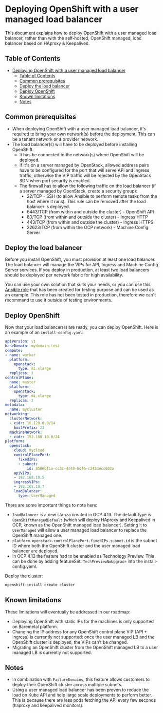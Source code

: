 # Deploying OpenShift with a user managed load balancer

This document explains how to deploy OpenShift with a user managed load balancer, rather than with the self-hosted, OpenShift managed, load balancer based on HAproxy & Keepalived.

## Table of Contents
- [Deploying OpenShift with a user managed load balancer](#deploying-openshift-with-an-user-managed-load-balancer)
  - [Table of Contents](#table-of-contents)
  - [Common prerequisites](#common-prerequisites)
  - [Deploy the load balancer](#deploy-the-load-balancer)
  - [Deploy OpenShift](#deploy-openshift)
  - [Known limitations](#known-limitations)
  - [Notes](#notes)

## Common prerequisites

* When deploying OpenShift with a user managed load balancer, it's required to bring your own network(s) before
  the deployment. This can be a tenant network or a provider network.
* The load balancer(s) will have to be deployed before installing OpenShift.
  * It has be connected to the network(s) where OpenShift will be deployed.
  * If it's on a server managed by OpenStack, allowed address pairs have to be configured
    for the port that will serve API and Ingress traffic, otherwise the VIP traffic 
    will be rejected by the OpenStack SDN when port security is enabled.
  * The firewall has to allow the following traffic on the load balancer (if a server managed by OpenStack, create a security group):
    * 22/TCP - SSH (to allow Ansible to perform remote tasks from the host where it runs). This rule can be removed after the load balancer is deployed.
    * 6443/TCP (from within and outside the cluster) - OpenShift API
    * 80/TCP (from within and outside the cluster) - Ingress HTTP
    * 443/TCP (from within and outside the cluster) - Ingress HTTPS
    * 22623/TCP (from within the OCP network) - Machine Config Server

## Deploy the load balancer

Before you install OpenShift, you must provision at least one load balancer.
The load balancer will manage the VIPs for API, Ingress and Machine Config Server services.
If you deploy in production, at least two load balancers should be deployed per network fabric for high availability.

You can use your own solution that suits your needs, or you can use this [Ansible role](https://github.com/shiftstack/ansible-role-routed-lb)
that has been created for testing purpose and can be used as an example. This role has not been tested in production,
therefore we can't recommand to use it outside of testing environments.

## Deploy OpenShift

Now that your load balancer(s) are ready, you can deploy OpenShift.
Here is an example of an `install-config.yaml`:

```yaml
apiVersion: v1
baseDomain: mydomain.test 
compute:
- name: worker
  platform:
    openstack:
      type: m1.xlarge
  replicas: 3
controlPlane:
  name: master
  platform:
    openstack:
      type: m1.xlarge
  replicas: 3
metadata:
  name: mycluster
networking:
  clusterNetwork:
  - cidr: 10.128.0.0/14
    hostPrefix: 23
  machineNetwork:
  - cidr: 192.168.10.0/24
platform:
  openstack:
    cloud: mycloud
    controlPlanePort:
      fixedIPs:
      - subnet:
          id: 8586bf1a-cc3c-4d40-bdf6-c243decc603a
    apiVIPs:
    - 192.168.10.5
    ingressVIPs:
    - 192.168.10.7
    loadBalancer:
      type: UserManaged
```

There are some important things to note here:

* `loadBalancer` is a new stanza created in OCP 4.13. The default type is `OpenShiftManagedDefault` (which will deploy HAproxy and Keepalived in OCP, known as the OpenShift managed load balancer). Setting it to `UserManaged` will allow a user managed load balancer to replace the OpenShift managed one.
* `platform.openstack.controlPlanePort.fixedIPs.subnet.id` is the subnet ID where both the OpenShift cluster and the user managed load balancer are deployed.
* In OCP 4.13 the feature had to be enabled as Technology Preview. This can be done by adding featureSet: `TechPreviewNoUpgrade` into the install-config.yaml.


Deploy the cluster:
```bash
openshift-install create cluster
```

## Known limitations

These limitations will eventually be addressed in our roadmap:

* Deploying OpenShift with static IPs for the machines is only supported on Baremetal platform.
* Changing the IP address for any OpenShift control plane VIP (API + Ingress) is currently not supported: once the user managed LB and the OpenShift cluster is deployed, the VIPs can’t be changed.
* Migrating an OpenShift cluster from the OpenShift managed LB to a user managed LB is currently not supported.


## Notes

* In combination with `FailureDomains`, this feature allows customers to deploy their OpenShift cluster across multiple subnets.
* Using a user managed load balancer has been proven to reduce the load on Kube API and help large scale deployments to perform better. This is because there are less
  pods fetching the API every few seconds (haproxy and keepalived monitors).
